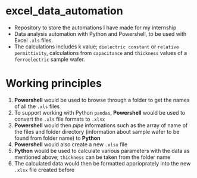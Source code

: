 # excel_data_automation
- Repository to store the automations I have made for my internship
- Data analysis automation with Python and Powershell, to be used with Excel `.xls` files.
- The calculations includes k value; `dielectric constant` or `relative permittivity`, calculations from `capacitance` and `thickness` values of a `ferroelectric` sample wafer.


# Working principles
1. **Powershell** would be used to browse through a folder to get the names of all the `.xls` files  
2. To support working with Python `pandas`, **Powershell** would be used to convert the `.xls` file formats to `.xlsx`
3. **Powershell** would then *pipe* informations such as the array of name of the files and folder directory (information about sample wafer to be found from folder name) to **Python**
4. **Powershell** would also create a new `.xlsx` file
5. **Python** would be used to calculate various parameters with the data as mentioned above; `thickness` can be taken from the folder name
6. The calculated data would then be formatted apprioprately into the new `.xlsx` file created before
